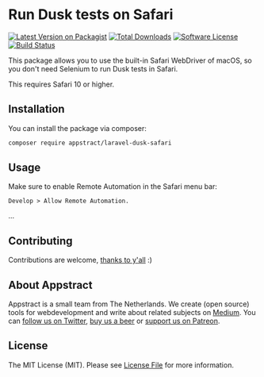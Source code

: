 # Run Dusk tests on Safari

[![Latest Version on Packagist](https://img.shields.io/packagist/v/appstract/laravel-dusk-safari.svg?style=flat-square)](https://packagist.org/packages/appstract/:package_name)
[![Total Downloads](https://img.shields.io/packagist/dt/appstract/laravel-dusk-safari.svg?style=flat-square)](https://packagist.org/packages/appstract/:package_name)
[![Software License](https://img.shields.io/badge/license-MIT-brightgreen.svg?style=flat-square)](LICENSE.md)
[![Build Status](https://img.shields.io/travis/appstract/laravel-dusk-safari/master.svg?style=flat-square)](https://travis-ci.org/appstract/:package_name)

This package allows you to use the built-in Safari WebDriver of macOS, so you don't need Selenium to run Dusk tests in Safari.

This requires Safari 10 or higher.

## Installation

You can install the package via composer:

``` bash
composer require appstract/laravel-dusk-safari
```

## Usage

Make sure to enable Remote Automation in the Safari menu bar:

```Develop > Allow Remote Automation.```

...

## Contributing

Contributions are welcome, [thanks to y'all](https://github.com/appstract/laravel-blade-directives/graphs/contributors) :)

## About Appstract

Appstract is a small team from The Netherlands. We create (open source) tools for webdevelopment and write about related subjects on [Medium](https://medium.com/appstract). You can [follow us on Twitter](https://twitter.com/teamappstract), [buy us a beer](https://www.paypal.me/teamappstract/10) or [support us on Patreon](https://www.patreon.com/appstract).

## License

The MIT License (MIT). Please see [License File](LICENSE.md) for more information.
